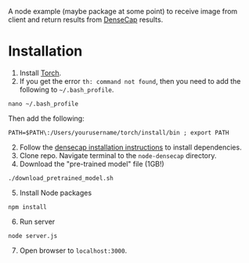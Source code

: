A node example (maybe package at some point) to receive image from client and return results from [DenseCap](https://github.com/jcjohnson/densecap) results.

# Installation

1. Install [Torch](http://torch.ch/docs/getting-started.html#_).
2. If you get the error `th: command not found`, then you need to add the following to `~/.bash_profile`.

```
nano ~/.bash_profile
```

Then add the following:

```
PATH=$PATH\:/Users/yourusername/torch/install/bin ; export PATH
```


2. Follow the [densecap installation instructions](https://github.com/jcjohnson/densecap#installation) to install dependencies.
3. Clone repo. Navigate terminal to the `node-densecap` directory.
4. Download the "pre-trained model" file (1GB!)
```
./download_pretrained_model.sh
```
5. Install Node packages
```
npm install
```
6. Run server
```
node server.js
```
7. Open browser to `localhost:3000`.
